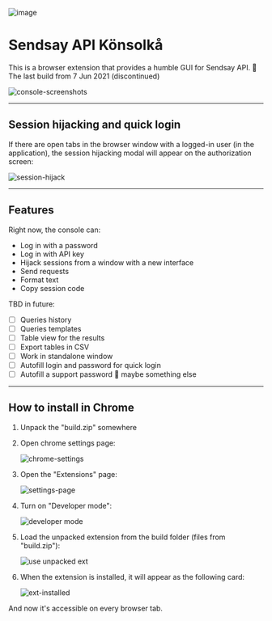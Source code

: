 ![image](https://github.com/alexander-litvinovich/api-konsolka/assets/11630525/bceaf11c-89c5-4c76-90ab-74c855ad43ec)

# Sendsay API Könsolkå
This is a browser extension that provides a humble GUI for Sendsay API. 💾 The last build from 7 Jun 2021 (discontinued)

![console-screenshots](https://github.com/alexander-litvinovich/api-konsolka/assets/11630525/3d74686c-f4a8-431f-a36c-ab8c7436315c)

---

## Session hijacking and quick login
If there are open tabs in the browser window with a logged-in user (in the application), the session hijacking modal will appear on the authorization screen:

![session-hijack](https://github.com/alexander-litvinovich/api-konsolka/assets/11630525/d7db87ca-7c29-4750-bc2e-0877f13b9a5d)

---

## Features
Right now, the console can:
- Log in with a password
- Log in with API key
- Hijack sessions from a window with a new interface
- Send requests
- Format text
- Copy session code

TBD in future:
- [ ]  Queries history
- [ ]  Queries templates
- [ ]  Table view for the results
- [ ]  Export tables in CSV
- [ ]  Work in standalone window
- [ ]  Autofill login and password for quick login
- [ ]  Autofill a support password
🤔 maybe something else

---

## How to install in Chrome
1. Unpack the "build.zip" somewhere

2. Open chrome settings page:

   ![chrome-settings](https://github.com/alexander-litvinovich/api-konsolka/assets/11630525/fe028f48-ea18-449c-b36d-cab21d00235a)

4. Open the "Extensions" page:

   ![settings-page](https://github.com/alexander-litvinovich/api-konsolka/assets/11630525/3d587865-c844-4899-a7d5-6038bcd27026)
   
5. Turn on "Developer mode":

   ![developer mode](https://github.com/alexander-litvinovich/api-konsolka/assets/11630525/b271334a-b7ac-4530-894a-1f15e5b1bc6b)

6. Load the unpacked extension from the build folder (files from "build.zip"):

   ![use unpacked ext](https://github.com/alexander-litvinovich/api-konsolka/assets/11630525/89fe5962-9c6e-4413-aba7-d08a2b88b74c)

7. When the extension is installed, it will appear as the following card:

   ![ext-installed](https://github.com/alexander-litvinovich/api-konsolka/assets/11630525/9fa23cba-88e2-42ce-b0e2-1a9b26030524)

And now it's accessible on every browser tab.
